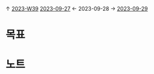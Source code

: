 
↑ [2023-W39](2023-W39.md)
[2023-09-27](2023-09-27.md) ← 2023-09-28 → [2023-09-29](2023-09-29.md)


# 목표



# 노트




